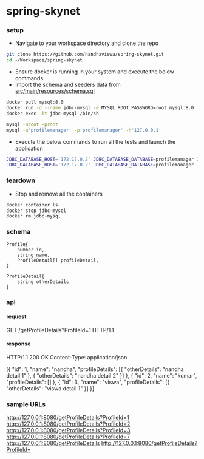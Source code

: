 # spring-skynet

### setup

- Navigate to your workspace directory and clone the repo
```sh
git clone https://github.com/nandhaviswa/spring-skynet.git
cd ~/Workspace/spring-skynet
```

- Ensure docker is running in your system and execute the below commands
- Import the schema and seeders data from [src/main/resources/schema.sql](https://github.com/nandhaviswa/spring-skynet/blob/main/src/main/resources/schema.sql)
```sh
docker pull mysql:8.0
docker run -d --name jdbc-mysql -e MYSQL_ROOT_PASSWORD=root mysql:8.0
docker exec -it jdbc-mysql /bin/sh

mysql -uroot -proot
mysql -u'profilemanager' -p'profilemanager' -h'127.0.0.1'
```

- Execute the below commands to run all the tests and launch the application
```sh
JDBC_DATABASE_HOST='172.17.0.2' JDBC_DATABASE_DATABASE=profilemanager JDBC_DATABASE_USERNAME=profilemanager JDBC_DATABASE_PASSWORD=profilemanager mvn clean test
JDBC_DATABASE_HOST='172.17.0.2' JDBC_DATABASE_DATABASE=profilemanager JDBC_DATABASE_USERNAME=profilemanager JDBC_DATABASE_PASSWORD=profilemanager mvn clean spring-boot:run
```

### teardown
- Stop and remove all the containers
```sh
docker container ls
docker stop jdbc-mysql
docker rm jdbc-mysql
```

### schema

    Profile{
        number id,
        string name,
        ProfileDetail[] profileDetail,
    }

    ProfileDetail{
        string otherDetails
    }

### api

#### request
GET /getProfileDetails?ProfileId=1 HTTP/1.1

#### response

HTTP/1.1 200 OK
Content-Type: application/json

[{
	"id": 1,
	"name": "nandha",
	"profileDetails": [{
		"otherDetails": "nandha detail 1"
	}, {
		"otherDetails": "nandha detail 2"
	}]
}, {
	"id": 2,
	"name": "kumar",
	"profileDetails": []
}, {
	"id": 3,
	"name": "viswa",
	"profileDetails": [{
		"otherDetails": "viswa detail 1"
	}]
}]

### sample URLs

http://127.0.0.1:8080/getProfileDetails?ProfileId=1
http://127.0.0.1:8080/getProfileDetails?ProfileId=2
http://127.0.0.1:8080/getProfileDetails?ProfileId=3
http://127.0.0.1:8080/getProfileDetails?ProfileId=7
http://127.0.0.1:8080/getProfileDetails
http://127.0.0.1:8080/getProfileDetails?ProfileId=